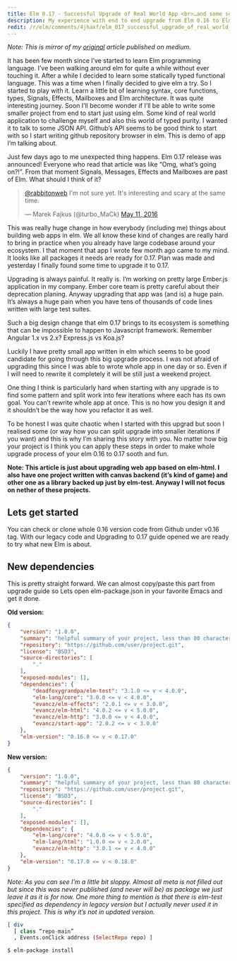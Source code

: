 ```yaml
---
title: Elm 0.17 - Successful Upgrade of Real World App <br>…and some soft of guide to all of this
description: My experience with end to end upgrade from Elm 0.16 to Elm 0.17
redit: /r/elm/comments/4jhaxf/elm_017_successful_upgrade_of_real_world_app_and/
---
```


*Note: This is mirror of my [original](https://medium.com/@turbo_MaCk/elm-0-17-successful-upgrade-of-real-world-app-and-some-soft-of-guide-to-all-of-this-cafd59dec56f) article published on medium.*

It has been few month since I’ve started to learn Elm programming language.
I’ve been walking around elm for quite a while without ever touching it.
After a while I decided to learn some statically typed functional language.
This was a time when I finally decided to give elm a try. So I started to play with it.
Learn a little bit of learning syntax, core functions, types, Signals, Effects, Mailboxes and Elm architecture.
It was quite interesting journey. Soon I’ll become wonder if I’ll be able to write some smaller project from end to start just using elm.
Some kind of real world application to challenge myself and also this world of typed purity.
I wanted it to talk to some JSON API. Github’s API seems to be good think to start with so I start writing github repository browser in elm.
This is demo of app I’m talking about.

Just few days ago to me unexpected thing happens. Elm 0.17 release was announced!
Everyone who read that article was like “Omg, what’s going on?!”.
From that moment Signals, Messages, Effects and Mailboxes are past of Elm. What should I think of it?

<blockquote class="twitter-tweet" data-lang="en"><p lang="en" dir="ltr"><a href="https://twitter.com/rabbitonweb">@rabbitonweb</a> I&#39;m not sure yet. It&#39;s interesting and scary at the same time.</p>&mdash; Marek Fajkus (@turbo_MaCk) <a href="https://twitter.com/turbo_MaCk/status/730355729778020352">May 11, 2016</a></blockquote>
<script async src="//platform.twitter.com/widgets.js" charset="utf-8"></script>

This was really huge change in how everybody (including me) things about building web apps in elm.
We all know these kind of changes are really hard to bring in practice when you already have large codebase around your ecosystem.
I that moment that app I wrote few month ago came to my mind.
It looks like all packages it needs are ready for 0.17. Plan was made and yesterday I finally found some time to upgrade it to 0.17.

Upgrading is always painful. It really is. I’m working on pretty large Ember.js application in my company.
Ember core team is pretty careful about their deprecation planing. Anyway upgrading that app was (and is) a huge pain.
It’s always a huge pain when you have tens of thousands of code lines written with large test suites.

Such a big design change that elm 0.17 brings to its ecosystem is something that can be impossible to happen to Javascript framework.
Remember Angular 1.x vs 2.x? Express.js vs Koa.js?

Luckily I have pretty small app written in elm which seems to be good candidate for going through this big upgrade process.
I was not afraid of upgrading this since I was able to wrote whole app in one day or so.
Even if I will need to rewrite it completely it will be still just a weekend project.

One thing I think is particularly hard when starting with any upgrade is to find some pattern and split work into few iterations where each has its own goal.
You can’t rewrite whole app at once. This is no how you design it and it shouldn’t be the way how you refactor it as well.

To be honest I was quite chaotic when I started with this upgrad
but soon I realised some (or way how you can split upgrade into smaller iterations if you want) and this is why I’m sharing this story with you.
No matter how big your project is I think you can apply these steps in order to make whole upgrade process of your elm 0.16 to 0.17 sooth and fun.

**Note: This article is just about upgrading web app based on elm-html.
I also have one project written with canvas backend (it’s kind of game) and other one as a library backed up just by elm-test.
Anyway I will not focus on nether of these projects.**

## Lets get started

You can check or clone whole 0.16 version code from Github under v0.16 tag.
With our legacy code and Upgrading to 0.17 guide opened we are ready to try what new Elm is about.

## New dependencies

This is pretty straight forward. We can almost copy/paste this part from upgrade guide so Lets open elm-package.json in your favorite Emacs and get it done.

**Old version:**
```json
{
    "version": "1.0.0",
    "summary": "helpful summary of your project, less than 80 characters",
    "repository": "https://github.com/user/project.git",
    "license": "BSD3",
    "source-directories": [
        "."
    ],
    "exposed-modules": [],
    "dependencies": {
        "deadfoxygrandpa/elm-test": "3.1.0 <= v < 4.0.0",
        "elm-lang/core": "3.0.0 <= v < 4.0.0",
        "evancz/elm-effects": "2.0.1 <= v < 3.0.0",
        "evancz/elm-html": "4.0.2 <= v < 5.0.0",
        "evancz/elm-http": "3.0.0 <= v < 4.0.0",
        "evancz/start-app": "2.0.2 <= v < 3.0.0"
    },
    "elm-version": "0.16.0 <= v < 0.17.0"
}
```

**New version:**
```json
{
    "version": "1.0.0",
    "summary": "helpful summary of your project, less than 80 characters",
    "repository": "https://github.com/user/project.git",
    "license": "BSD3",
    "source-directories": [
        "."
    ],
    "exposed-modules": [],
    "dependencies": {
        "elm-lang/core": "4.0.0 <= v < 5.0.0",
        "elm-lang/html": "1.0.0 <= v < 2.0.0",
        "evancz/elm-http": "3.0.1 <= v < 4.0.0"
    },
    "elm-version": "0.17.0 <= v < 0.18.0"
}
```

*Note: As you can see I’m a little bit sloppy. Almost all meta is not filled out but since this was never published (and never will be) as package we just leave it as it is for now.
One more thing to mention is that there is elm-test specified as dependency in legacy version but I actually never used it in this project. This is why it’s not in updated version.*


```haskell
[ div
  [ class “repo-main”
  , Events.onClick address (SelectRepo repo) ]
```



```bash
$ elm-package install
```
